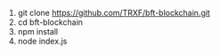1. git clone https://github.com/TRXF/bft-blockchain.git
2. cd bft-blockchain
3. npm install
4. node index.js
